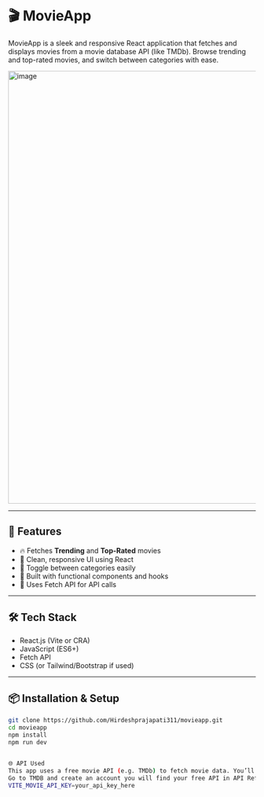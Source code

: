 # 🎬 MovieApp

MovieApp is a sleek and responsive React application that fetches and displays movies from a movie database API (like TMDb). Browse trending and top-rated movies, and switch between categories with ease.

<img width="1885" height="881" alt="image" src="https://github.com/user-attachments/assets/67f77f23-eb67-448f-b1ba-1fd4acd21fac" />


---

## 🚀 Features

- 🔥 Fetches **Trending** and **Top-Rated** movies
- 🎨 Clean, responsive UI using React
- 🧭 Toggle between categories easily
- 🧱 Built with functional components and hooks
- 📡 Uses Fetch API for API calls

---

## 🛠️ Tech Stack

- React.js (Vite or CRA)
- JavaScript (ES6+)
- Fetch API
- CSS (or Tailwind/Bootstrap if used)

---

## 📦 Installation & Setup

```bash
git clone https://github.com/Hirdeshprajapati311/movieapp.git
cd movieapp
npm install
npm run dev


🌐 API Used
This app uses a free movie API (e.g. TMDb) to fetch movie data. You’ll need an API key to run it locally.
Go to TMDB and create an account you will find your free API in API Reference Tocken
VITE_MOVIE_API_KEY=your_api_key_here
